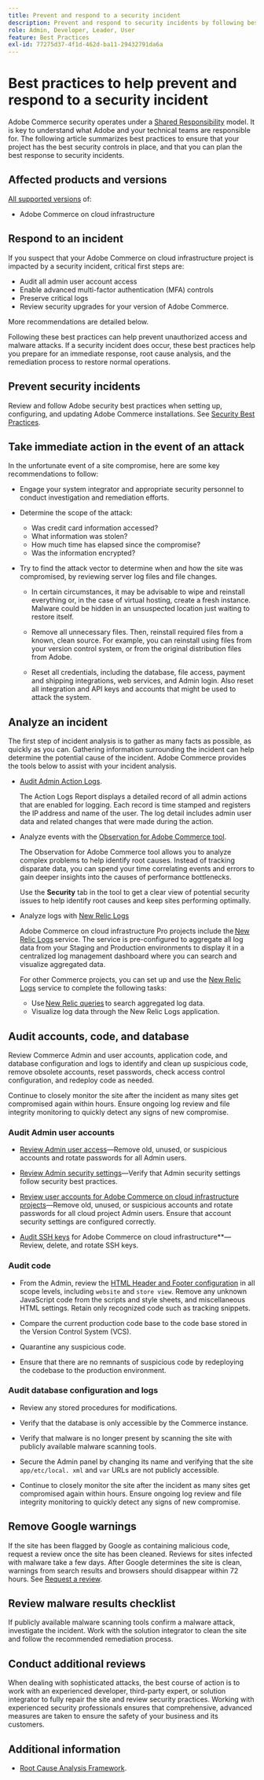 ```yaml
---
title: Prevent and respond to a security incident
description: Prevent and respond to security incidents by following best practices to secure Commerce installations and develop a plan to respond to and remediate security incidents if they occur.
role: Admin, Developer, Leader, User
feature: Best Practices
exl-id: 77275d37-4f1d-462d-ba11-29432791da6a
---
```

# Best practices to help prevent and respond to a security incident

Adobe Commerce security operates under a [Shared Responsibility](https://www.adobe.com/content/dam/cc/en/trust-center/ungated/whitepapers/experience-cloud/adobe-commerce-shared-responsibilities-guide.pdf) model. It is key to understand what Adobe and your technical teams are responsible for. The following article summarizes best practices to ensure that your project has the best security controls in place, and that you can plan the best response to security incidents.

## Affected products and versions

[All supported versions](../../../release/versions.md) of:

- Adobe Commerce on cloud infrastructure

## Respond to an incident

If you suspect that your Adobe Commerce on cloud infrastructure project is impacted by a security incident, critical first steps are:

- Audit all admin user account access
- Enable advanced multi-factor authentication (MFA) controls
- Preserve critical logs
- Review security upgrades for your version of Adobe Commerce.

More recommendations are detailed below.

Following these best practices can help prevent unauthorized access and malware attacks. If a security incident does occur, these best practices help you prepare for an immediate response, root cause analysis, and the remediation process to restore normal operations.

## Prevent security incidents

Review and follow Adobe security best practices when setting up, configuring, and updating Adobe Commerce installations. See [Security Best Practices](security-best-practices.md).

## Take immediate action in the event of an attack

In the unfortunate event of a site compromise, here are some key recommendations to follow:

- Engage your system integrator and appropriate security personnel to conduct investigation and remediation efforts.

- Determine the scope of the attack:
  - Was credit card information accessed?
  - What information was stolen?
  - How much time has elapsed since the compromise?
  - Was the information encrypted?

- Try to find the attack vector to determine when and how the site was compromised, by reviewing server log files and file changes.

  - In certain circumstances, it may be advisable to wipe and reinstall everything or, in the case of virtual hosting, create a fresh instance. Malware could be hidden in an unsuspected location just waiting to restore itself.

  - Remove all unnecessary files. Then, reinstall required files from a known, clean source. For example, you can reinstall using files from your version control system, or from the original distribution files from Adobe.

  - Reset all credentials, including the database, file access, payment and shipping integrations, web services, and Admin login. Also reset all integration and API keys and accounts that might be used to attack the system.

## Analyze an incident

The first step of incident analysis is to gather as many facts as possible, as quickly as you can. Gathering information surrounding the incident can help determine the potential cause of the incident. Adobe Commerce provides the tools below to assist with your incident analysis.

- [Audit Admin Action Logs](https://docs.magento.com/user-guide/system/action-log-report.html).

  The Action Logs Report displays a detailed record of all admin actions that are enabled for logging. Each record is time stamped and registers the IP address and name of the user. The log detail includes admin user data and related changes that were made during the action.

- Analyze events with the [Observation for Adobe Commerce tool](https://experienceleague.adobe.com/docs/commerce-operations/tools/observation-for-adobe-commerce/intro.html?lang=en).

  The Observation for Adobe Commerce tool allows you to analyze complex problems to help identify root causes. Instead of tracking disparate data, you can spend your time correlating events and errors to gain deeper insights into the causes of performance bottlenecks.

  Use the **Security** tab in the tool to get a clear view of potential security issues to help identify root causes and keep sites performing optimally.

- Analyze logs with [New Relic Logs](https://devdocs.magento.com/cloud/project/new-relic.html#new-relic-logs)

  Adobe Commerce on cloud infrastructure Pro projects include the [New Relic Logs](https://experienceleague.adobe.com/docs/commerce-cloud-service/user-guide/monitor/new-relic/log-management.html?lang=en) service. The service is pre-configured to aggregate all log data from your Staging and Production environments to display it in a centralized log management dashboard where you can search and visualize aggregated data.

  For other Commerce projects, you can set up and use the [New Relic Logs](https://docs.newrelic.com/docs/logs/get-started/get-started-log-management/) service to complete the following tasks:
  - Use [New Relic queries](https://docs.newrelic.com/docs/logs/new-relic-logs/ui-data/query-syntax-logs) to search aggregated log data.
  - Visualize log data through the New Relic Logs application.

## Audit accounts, code, and database

Review Commerce Admin and user accounts, application code, and database configuration and logs to identify and clean up suspicious code, remove obsolete accounts, reset passwords, check access control configuration, and redeploy code as needed.

Continue to closely monitor the site after the incident as many sites get compromised again within hours. Ensure ongoing log review and file integrity monitoring to quickly detect any signs of new compromise.

### Audit Admin user accounts

- [Review Admin user access](https://experienceleague.adobe.com/docs/commerce-admin/systems/user-accounts/permissions-users-all.html)—Remove old, unused, or suspicious accounts and rotate passwords for all Admin users.

- [Review Admin security settings](https://experienceleague.adobe.com/docs/commerce-admin/systems/security/security-admin.html)—Verify that Admin security settings follow security best practices.

- [Review user accounts for Adobe Commerce on cloud infrastructure projects](https://experienceleague.adobe.com/docs/commerce-cloud-service/user-guide/project/user-access.html)—Remove old, unused, or suspicious accounts and rotate passwords for all cloud project Admin users. Ensure that account security settings are configured correctly.

- [Audit SSH keys](https://experienceleague.adobe.com/docs/commerce-cloud-service/user-guide/develop/secure-connections.html) for Adobe Commerce on cloud infrastructure**—Review, delete, and rotate SSH keys.

### Audit code

- From the Admin, review the [HTML Header and Footer configuration](https://experienceleague.adobe.com/docs/commerce-admin/content-design/design/page-setup.html) in all scope levels, including `website` and `store view`. Remove any unknown JavaScript code from the scripts and style sheets, and miscellaneous HTML settings. Retain only recognized code such as tracking snippets.

- Compare the current production code base to the code base stored in the Version Control System (VCS).

- Quarantine any suspicious code.

- Ensure that there are no remnants of suspicious code by redeploying the codebase to the production environment.

### Audit database configuration and logs

- Review any stored procedures for modifications.

- Verify that the database is only accessible by the Commerce instance.

- Verify that malware is no longer present by scanning the site with publicly available malware scanning tools.

- Secure the Admin panel by changing its name and verifying that the site `app/etc/local. xml` and `var` URLs are not publicly accessible.

- Continue to closely monitor the site after the incident as many sites get compromised again within hours. Ensure ongoing log review and file integrity monitoring to quickly detect any signs of new compromise.

## Remove Google warnings

If the site has been flagged by Google as containing malicious code, request a review once the site has been cleaned. Reviews for sites infected with malware take a few days. After Google determines the site is clean, warnings from search results and browsers should disappear within 72 hours. See [Request a review](https://web.dev/articles/request-a-review).

## Review malware results checklist

If publicly available malware scanning tools confirm a malware attack, investigate the incident. Work with the solution integrator to clean the site and follow the recommended remediation process.

## Conduct additional reviews

When dealing with sophisticated attacks, the best course of action is to work with an experienced developer, third-party expert, or solution integrator to fully repair the site and review security practices. Working with experienced security professionals ensures that comprehensive, advanced measures are taken to ensure the safety of your business and its customers.

## Additional information

- [Root Cause Analysis Framework](https://sansec.io/kb/incident-response/magento-root-cause-analysis).
